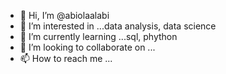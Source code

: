 - 👋 Hi, I’m @abiolaalabi
- 👀 I’m interested in ...data analysis, data science
- 🌱 I’m currently learning ...sql, phython
- 💞️ I’m looking to collaborate on ...
- 📫 How to reach me ...

<!---
abiolaalabi/abiolaalabi is a ✨ special ✨ repository because its `README.md` (this file) appears on your GitHub profile.
You can click the Preview link to take a look at your changes.
--->
